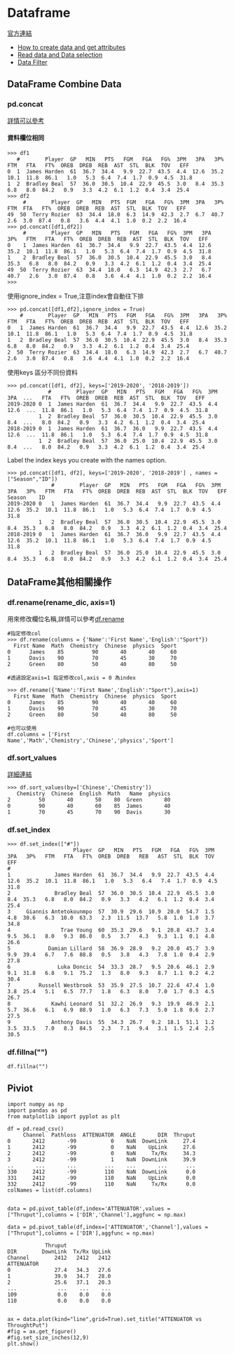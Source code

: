 # Dataframe


<a href = "https://pandas.pydata.org/pandas-docs/stable/reference/frame.html">官方連結</a>


<ul>
    <li><a href = "https://nbviewer.jupyter.org/github/Eddie02582/Python/blob/master/pandas/Datafram/Create%20data%20and%20get%20attributes.ipynb">How to create data and get attributes</a></li>
    <li><a href = "https://nbviewer.jupyter.org/github/Eddie02582/Python/blob/master/pandas/Datafram/Read%20data%20and%20Data%20selection.ipynb">Read data and Data selection</a></li>
    <li><a href = "https://nbviewer.jupyter.org/github/Eddie02582/Python/blob/master/pandas/Datafram/Data%20Filter.ipynb">Data Filter</a></li>
</ul>



## DataFrame Combine Data


### pd.concat
<a href = "https://pandas.pydata.org/pandas-docs/stable/reference/api/pandas.concat.html">詳情可以參考 </a>
#### 資料欄位相同

```
>>> df1
   #        Player  GP   MIN   PTS   FGM   FGA   FG%  3PM   3PA   3P%   FTM   FTA   FT%  OREB  DREB  REB  AST  STL  BLK  TOV   EFF
0  1  James Harden  61  36.7  34.4   9.9  22.7  43.5  4.4  12.6  35.2  10.1  11.8  86.1   1.0   5.3  6.4  7.4  1.7  0.9  4.5  31.8
1  2  Bradley Beal  57  36.0  30.5  10.4  22.9  45.5  3.0   8.4  35.3   6.8   8.0  84.2   0.9   3.3  4.2  6.1  1.2  0.4  3.4  25.4
>>> df2
     #        Player  GP   MIN   PTS  FGM   FGA   FG%  3PM  3PA   3P%  FTM  FTA   FT%  OREB  DREB  REB  AST  STL  BLK  TOV   EFF
49  50  Terry Rozier  63  34.4  18.0  6.3  14.9  42.3  2.7  6.7  40.7  2.6  3.0  87.4   0.8   3.6  4.4  4.1  1.0  0.2  2.2  16.4
>>> pd.concat([df1,df2])
     #        Player  GP   MIN   PTS   FGM   FGA   FG%  3PM   3PA   3P%   FTM   FTA   FT%  OREB  DREB  REB  AST  STL  BLK  TOV   EFF
0    1  James Harden  61  36.7  34.4   9.9  22.7  43.5  4.4  12.6  35.2  10.1  11.8  86.1   1.0   5.3  6.4  7.4  1.7  0.9  4.5  31.8
1    2  Bradley Beal  57  36.0  30.5  10.4  22.9  45.5  3.0   8.4  35.3   6.8   8.0  84.2   0.9   3.3  4.2  6.1  1.2  0.4  3.4  25.4
49  50  Terry Rozier  63  34.4  18.0   6.3  14.9  42.3  2.7   6.7  40.7   2.6   3.0  87.4   0.8   3.6  4.4  4.1  1.0  0.2  2.2  16.4
>>>
```

使用ignore_index = True,注意index會自動往下排

```
>>> pd.concat([df1,df2],ignore_index = True)
    #        Player  GP   MIN   PTS   FGM   FGA   FG%  3PM   3PA   3P%   FTM   FTA   FT%  OREB  DREB  REB  AST  STL  BLK  TOV   EFF
0   1  James Harden  61  36.7  34.4   9.9  22.7  43.5  4.4  12.6  35.2  10.1  11.8  86.1   1.0   5.3  6.4  7.4  1.7  0.9  4.5  31.8
1   2  Bradley Beal  57  36.0  30.5  10.4  22.9  45.5  3.0   8.4  35.3   6.8   8.0  84.2   0.9   3.3  4.2  6.1  1.2  0.4  3.4  25.4
2  50  Terry Rozier  63  34.4  18.0   6.3  14.9  42.3  2.7   6.7  40.7   2.6   3.0  87.4   0.8   3.6  4.4  4.1  1.0  0.2  2.2  16.4
```

使用keys 區分不同份資料
```
>>> pd.concat([df1, df2], keys=['2019-2020', '2018-2019'])
             #        Player  GP   MIN   PTS   FGM   FGA   FG%  3PM   3PA  ...   FTA   FT%  OREB  DREB  REB  AST  STL  BLK  TOV   EFF
2019-2020 0  1  James Harden  61  36.7  34.4   9.9  22.7  43.5  4.4  12.6  ...  11.8  86.1   1.0   5.3  6.4  7.4  1.7  0.9  4.5  31.8
          1  2  Bradley Beal  57  36.0  30.5  10.4  22.9  45.5  3.0   8.4  ...   8.0  84.2   0.9   3.3  4.2  6.1  1.2  0.4  3.4  25.4
2018-2019 0  1  James Harden  61  36.7  36.0   9.9  22.7  43.5  4.4  12.6  ...  11.8  86.1   1.0   5.3  6.4  7.4  1.7  0.9  4.5  31.8
          1  2  Bradley Beal  57  36.0  25.0  10.4  22.9  45.5  3.0   8.4  ...   8.0  84.2   0.9   3.3  4.2  6.1  1.2  0.4  3.4  25.4
```
Label the index keys you create with the names option.


```
>>> pd.concat([df1, df2], keys=['2019-2020', '2018-2019'] , names = ["Season","ID"])
              #        Player  GP   MIN   PTS   FGM   FGA   FG%  3PM   3PA   3P%   FTM   FTA   FT%  OREB  DREB  REB  AST  STL  BLK  TOV   EFF
Season    ID
2019-2020 0   1  James Harden  61  36.7  34.4   9.9  22.7  43.5  4.4  12.6  35.2  10.1  11.8  86.1   1.0   5.3  6.4  7.4  1.7  0.9  4.5  31.8
          1   2  Bradley Beal  57  36.0  30.5  10.4  22.9  45.5  3.0   8.4  35.3   6.8   8.0  84.2   0.9   3.3  4.2  6.1  1.2  0.4  3.4  25.4
2018-2019 0   1  James Harden  61  36.7  36.0   9.9  22.7  43.5  4.4  12.6  35.2  10.1  11.8  86.1   1.0   5.3  6.4  7.4  1.7  0.9  4.5  31.8
          1   2  Bradley Beal  57  36.0  25.0  10.4  22.9  45.5  3.0   8.4  35.3   6.8   8.0  84.2   0.9   3.3  4.2  6.1  1.2  0.4  3.4  25.4
```



## DataFrame其他相關操作


### df.rename(rename_dic, axis=1)
用來修改欄位名稱,詳情可以參考<a href = "https://pandas.pydata.org/pandas-docs/stable/reference/api/pandas.DataFrame.rename.html">df.rename</a>

```
#指定修改col
>>> df.rename(columns = {'Name':'First Name','English':"Sport"})
  First Name  Math  Chemistry  Chinese  physics  Sport
0      James    85         90       40       40     60
1      Davis    90         70       45       30     70
2      Green    80         50       40       80     50

#透過設定axis=1 指定修改col,axis = 0 為index

>>> df.rename({'Name':'First Name','English':"Sport"},axis=1)
  First Name  Math  Chemistry  Chinese  physics  Sport
0      James    85         90       40       40     60
1      Davis    90         70       45       30     70
2      Green    80         50       40       80     50

#也可以使用
df.columns = ['First Name','Math','Chemistry','Chinese','physics','Sport'] 
```

### df.sort_values
<a href = "https://pandas.pydata.org/pandas-docs/stable/reference/api/pandas.DataFrame.sort_values.html">詳細連結</a>

```
>>> df.sort_values(by=['Chinese','Chemistry'])
   Chemistry  Chinese  English  Math   Name  physics
2         50       40       50    80  Green       80
0         90       40       60    85  James       40
1         70       45       70    90  Davis       30
```


### df.set_index

```
>>> df.set_index(["#"])
                     Player  GP   MIN   PTS   FGM   FGA   FG%  3PM   3PA   3P%   FTM   FTA   FT%  OREB  DREB   REB   AST  STL  BLK  TOV   EFF
#
1              James Harden  61  36.7  34.4   9.9  22.7  43.5  4.4  12.6  35.2  10.1  11.8  86.1   1.0   5.3   6.4   7.4  1.7  0.9  4.5  31.8
2              Bradley Beal  57  36.0  30.5  10.4  22.9  45.5  3.0   8.4  35.3   6.8   8.0  84.2   0.9   3.3   4.2   6.1  1.2  0.4  3.4  25.4
3     Giannis Antetokounmpo  57  30.9  29.6  10.9  20.0  54.7  1.5   4.8  30.6   6.3  10.0  63.3   2.3  11.5  13.7   5.8  1.0  1.0  3.7  34.8
4                Trae Young  60  35.3  29.6   9.1  20.8  43.7  3.4   9.5  36.1   8.0   9.3  86.0   0.5   3.7   4.3   9.3  1.1  0.1  4.8  26.6
5            Damian Lillard  58  36.9  28.9   9.2  20.0  45.7  3.9   9.9  39.4   6.7   7.6  88.8   0.5   3.8   4.3   7.8  1.0  0.4  2.9  27.8
6               Luka Doncic  54  33.3  28.7   9.5  20.6  46.1  2.9   9.1  31.8   6.8   9.1  75.2   1.3   8.0   9.3   8.7  1.1  0.2  4.2  30.4
7         Russell Westbrook  53  35.9  27.5  10.7  22.6  47.4  1.0   3.8  25.4   5.1   6.5  77.7   1.8   6.3   8.0   7.0  1.7  0.3  4.5  26.7
8             Kawhi Leonard  51  32.2  26.9   9.3  19.9  46.9  2.1   5.7  36.6   6.1   6.9  88.9   1.0   6.3   7.3   5.0  1.8  0.6  2.7  27.5
9             Anthony Davis  55  34.3  26.7   9.2  18.1  51.1  1.2   3.5  33.5   7.0   8.3  84.5   2.3   7.1   9.4   3.1  1.5  2.4  2.5  30.5

```
### df.fillna("")   
```
df.fillna("")   
```
## Piviot

```
import numpy as np
import pandas as pd
from matplotlib import pyplot as plt

df = pd.read_csv()
     Channel  Pathloss  ATTENUATOR  ANGLE       DIR  Thruput
0       2412       -99           0    NaN  DownLink     27.4
1       2412       -99           0    NaN    UpLink     27.6
2       2412       -99           0    NaN     Tx/Rx     34.3
3       2412       -99           1    NaN  DownLink     39.9
..       ...       ...         ...    ...       ...      ...
330     2412       -99         110    NaN  DownLink      0.0
331     2412       -99         110    NaN    UpLink      0.0
332     2412       -99         110    NaN     Tx/Rx      0.0
colNames = list(df.columns)


data = pd.pivot_table(df,index='ATTENUATOR',values = ["Thruput"],columns = ['DIR','Channel'],aggfunc = np.max)

data = pd.pivot_table(df,index=['ATTENUATOR','Channel'],values = ["Thruput"],columns = ['DIR'],aggfunc = np.max)

            Thruput
DIR        DownLink  Tx/Rx UpLink
Channel        2412   2412   2412
ATTENUATOR
0              27.4   34.3   27.6
1              39.9   34.7   28.0
2              25.6   37.1   20.3
...             ...    ...    ...
109             0.0    0.0    0.0
110             0.0    0.0    0.0


ax = data.plot(kind="line",grid=True).set_title("ATTENUATOR vs ThroughtPut")
#fig = ax.get_figure()	
#fig.set_size_inches(12,9)
plt.show()
            
```
















